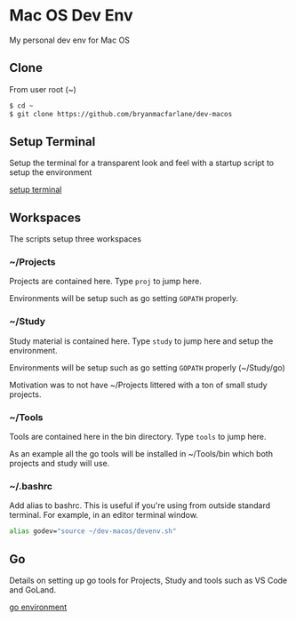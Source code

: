 # Mac OS Dev Env

My personal dev env for Mac OS

## Clone

From user root (~)
```bash
$ cd ~
$ git clone https://github.com/bryanmacfarlane/dev-macos 
```

## Setup Terminal

Setup the terminal for a transparent look and feel with a startup script to setup the environment

[setup terminal](terminal.md)

## Workspaces

The scripts setup three workspaces

### ~/Projects

Projects are contained here.  Type `proj` to jump here.

Environments will be setup such as go setting `GOPATH` properly.

### ~/Study

Study material is contained here.  Type `study` to jump here and setup the environment.

Environments will be setup such as go setting `GOPATH` properly (~/Study/go)

Motivation was to not have ~/Projects littered with a ton of small study projects.

### ~/Tools

Tools are contained here in the bin directory.  Type `tools` to jump here.

As an example all the go tools will be installed in ~/Tools/bin which both projects and study will use.

### ~/.bashrc

Add alias to bashrc.  This is useful if you're using from outside standard terminal.  For example, in an editor terminal window.

```bash
alias godev="source ~/dev-macos/devenv.sh"
```

## Go

Details on setting up go tools for Projects, Study and tools such as VS Code and GoLand.

[go environment](go.md)